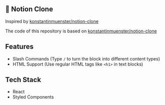 ## 📙 Notion Clone

Inspired by [konstantinmuenster/notion-clone](https://github.com/konstantinmuenster/notion-clone)

The code of this repository is based on [konstantinmuenster/notion-clone](https://github.com/konstantinmuenster/notion-clone)

## Features
- Slash Commands (Type `/` to turn the block into different content types)
- HTML Support (Use regular HTML tags like `<h1>` in text blocks)

## Tech Stack
- React
- Styled Components